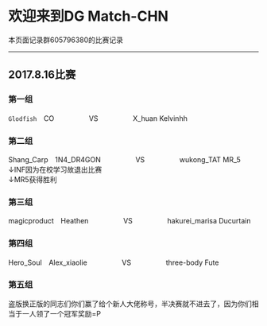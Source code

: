 # 欢迎来到DG Match-CHN
本页面记录群605796380的比赛记录
<br>

---------------------
## 2017.8.16比赛
### 第一组
`Glodfish`　CO　　　　　VS　　　　　X_huan  Kelvinhh

### 第二组
Shang_Carp　1N4_DR4GON　　　　　VS　　　　　wukong_TAT  MR_5
↓INF因为在校学习故退出比赛<br>
↓MR5获得胜利<br>

### 第三组
magicproduct　Heathen　　　　　VS　　　　　hakurei_marisa  Ducurtain

### 第四组
Hero_Soul　Alex_xiaolie　　　　　VS　　　　　three-body  Fute

### 第五组
盗版换正版的同志们你们赢了给个新人大佬称号，半决赛就不进去了，因为你们相当于一人领了一个冠军奖励=P
